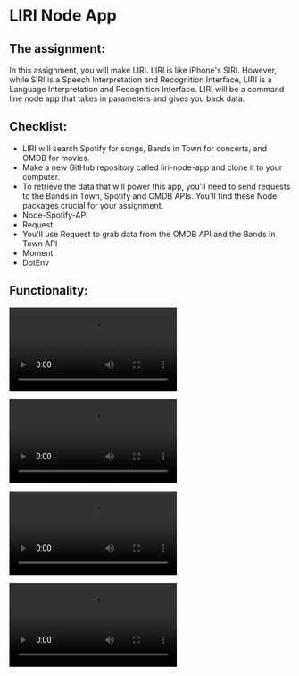 # LIRI Node App

## The assignment:
In this assignment, you will make LIRI. LIRI is like iPhone's SIRI. However, while SIRI is a Speech Interpretation and Recognition Interface, LIRI is a Language Interpretation and Recognition Interface. LIRI will be a command line node app that takes in parameters and gives you back data.

## Checklist:
* LIRI will search Spotify for songs, Bands in Town for concerts, and OMDB for movies.
* Make a new GitHub repository called liri-node-app and clone it to your computer.
* To retrieve the data that will power this app, you'll need to send requests to the Bands in Town, Spotify and OMDB APIs. You'll find these Node packages crucial for your assignment.
* Node-Spotify-API
* Request
* You'll use Request to grab data from the OMDB API and the Bands In Town API
* Moment
* DotEnv

## Functionality:

![Spotify functionality](/assets/liri-spotify.mp4)

![Bandsintown functionality](/assets/liri-bandsintown.mp4)

![OMDB functionality](/assets/liri-omdb.mp4)

![No instruction given](/assets/liri-no-instruction.mp4)

